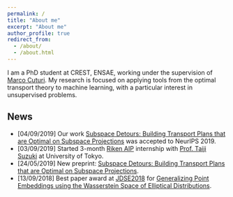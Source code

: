 ```yaml
---
permalink: /
title: "About me"
excerpt: "About me"
author_profile: true
redirect_from:
  - /about/
  - /about.html
---
```




I am a PhD student at CREST, ENSAE, working under the supervision of [Marco Cuturi](http://marcocuturi.net). My research is focused on applying tools from the optimal transport theory to machine learning, with a particular interest in unsupervised problems.

## News ##

* [04/09/2019] Our work [Subspace Detours: Building Transport Plans that are Optimal on Subspace Projections](https://arxiv.org/abs/1905.10099) was accepted to NeurIPS 2019.
* [03/09/2019] Started 3-month [Riken AIP](https://aip.riken.jp) internship with [Prof. Taiji Suzuki](http://ibis.t.u-tokyo.ac.jp/suzuki/) at University of Tokyo.
* [24/05/2019] New preprint: [Subspace Detours: Building Transport Plans that are Optimal on Subspace Projections](https://arxiv.org/abs/1905.10099).
* [13/09/2018] Best paper award at [JDSE2018](https://jdse-paris.github.io/jDSE2018/) for [Generalizing Point Embeddings using the Wasserstein Space of Elliptical Distributions](https://arxiv.org/abs/1805.07594).
